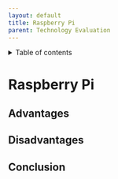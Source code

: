 ```yaml
---
layout: default
title: Raspberry Pi
parent: Technology Evaluation
---
```


<details close markdown="block">
  <summary>
    Table of contents
  </summary>
  {: .text-delta }
1. TOC
{:toc}
</details>

# Raspberry Pi

## Advantages

## Disadvantages

## Conclusion